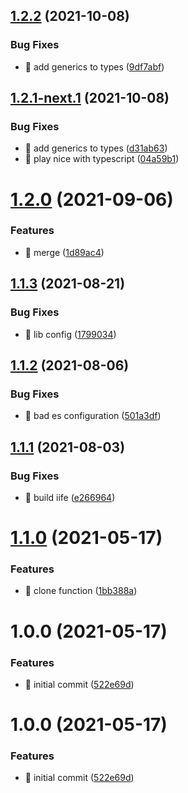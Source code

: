 ## [1.2.2](https://github.com/riot-tools/state-utils/compare/v1.2.1...v1.2.2) (2021-10-08)


### Bug Fixes

* 🐛 add generics to types ([9df7abf](https://github.com/riot-tools/state-utils/commit/9df7abf78e3dc64ec76633553a9ce25c307bd810))

## [1.2.1-next.1](https://github.com/riot-tools/state-utils/compare/v1.2.0...v1.2.1-next.1) (2021-10-08)


### Bug Fixes

* 🐛 add generics to types ([d31ab63](https://github.com/riot-tools/state-utils/commit/d31ab632dc847fc473cdf47d71981fe0b148b07a))
* 🐛 play nice with typescript ([04a59b1](https://github.com/riot-tools/state-utils/commit/04a59b17a4722200ef68839e664fc3d639ae8990))

# [1.2.0](https://github.com/riot-tools/state-utils/compare/v1.1.3...v1.2.0) (2021-09-06)


### Features

* 🎸 merge ([1d89ac4](https://github.com/riot-tools/state-utils/commit/1d89ac4bd38f9f39efffc6f21db04823e2fcc096))

## [1.1.3](https://github.com/riot-tools/state-utils/compare/v1.1.2...v1.1.3) (2021-08-21)


### Bug Fixes

* 🐛 lib config ([1799034](https://github.com/riot-tools/state-utils/commit/1799034ec621e014471665f0ed179ef9821f7757))

## [1.1.2](https://github.com/riot-tools/state-utils/compare/v1.1.1...v1.1.2) (2021-08-06)


### Bug Fixes

* 🐛 bad es configuration ([501a3df](https://github.com/riot-tools/state-utils/commit/501a3dfb1d503c1992f7a7bbd0b8dc2f51437636))

## [1.1.1](https://github.com/riot-tools/state-utils/compare/v1.1.0...v1.1.1) (2021-08-03)


### Bug Fixes

* 🐛 build iife ([e266964](https://github.com/riot-tools/state-utils/commit/e266964e9e72fa42163c35ec6e42954625d6d647))

# [1.1.0](https://github.com/riot-tools/state-utils/compare/v1.0.0...v1.1.0) (2021-05-17)


### Features

* 🎸 clone function ([1bb388a](https://github.com/riot-tools/state-utils/commit/1bb388a3373242b3216e9421c66fd8b226dc171a))

# 1.0.0 (2021-05-17)


### Features

* 🎸 initial commit ([522e69d](https://github.com/riot-tools/state-utils/commit/522e69d5c7b420a52433af54cb6898e7a229a255))

# 1.0.0 (2021-05-17)


### Features

* 🎸 initial commit ([522e69d](https://github.com/riot-tools/state-utils/commit/522e69d5c7b420a52433af54cb6898e7a229a255))
